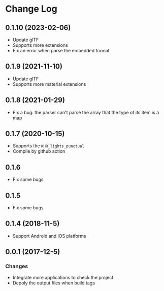 # Change Log

## 0.1.10 (2023-02-06)

* Update glTF
* Supports more extensions
* Fix an error when parse the embedded format

## 0.1.9 (2021-11-10)

* Update glTF
* Supports more material extensions

## 0.1.8 (2021-01-29)

* Fix a bug: the parser can't parse the array that the type of  its item is a map

## 0.1.7 (2020-10-15)

* Supports the `KHR_lights_punctual`
* Compile by github action

## 0.1.6

* Fix some bugs

## 0.1.5

* Fix some bugs

## 0.1.4 (2018-11-5)

* Support Android and iOS platforms

## 0.0.1 (2017-12-5)

### Changes

* Integrate more applications to check the project
* Depoly the output files when build tags
